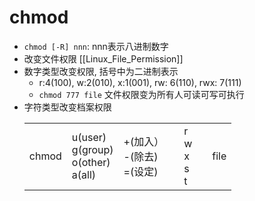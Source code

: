 # chmod

- `chmod [-R] nnn`:  nnn表示八进制数字
- 改变文件权限 [[Linux_File_Permission]]
- 数字类型改变权限, 括号中为二进制表示
  - r:4(100), w:2(010), x:1(001), rw: 6(110), rwx: 7(111)
  - `chmod 777 file` 文件权限变为所有人可读可写可执行
- 字符类型改变档案权限
  <table>
    <tr>
        <td>chmod</td>
        <td>u(user)<br>g(group)<br>o(other)<br>a(all)<br></td>
        <td>+(加入）<br>-(除去)<br>=(设定)<td>
        <td>r<br>w<br>x<br>s<br>t<td>
        <td>file</td>
    </tr>
  </table>